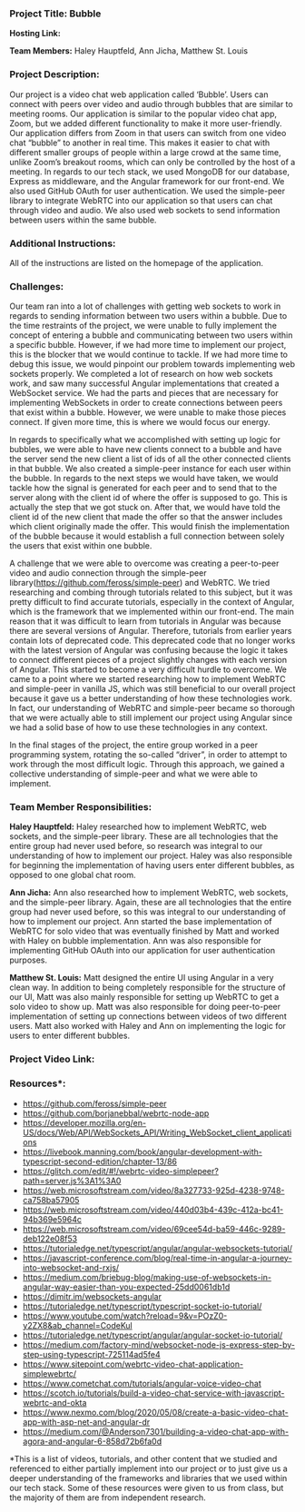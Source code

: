### Project Title: Bubble

**Hosting Link:**

**Team Members:** Haley Hauptfeld, Ann Jicha, Matthew St. Louis

### Project Description: 

Our project is a video chat web application called ‘Bubble’. Users can connect with peers over video and audio through bubbles that are similar to meeting rooms. Our application is similar to the popular video chat app, Zoom, but we added different functionality to make it more user-friendly. Our application differs from Zoom in that users can switch from one video chat “bubble” to another in real time. This makes it easier to chat with different smaller groups of people within a large crowd at the same time, unlike Zoom’s breakout rooms, which can only be controlled by the host of a meeting. In regards to our tech stack, we used MongoDB for our database, Express as middleware, and the Angular framework for our front-end. We also used GitHub OAuth for user authentication. We used the simple-peer library to integrate WebRTC into our application so that users can chat through video and audio. We also used web sockets to send information between users within the same bubble.

### Additional Instructions: 

All of the instructions are listed on the homepage of the application.

### Challenges: 

Our team ran into a lot of challenges with getting web sockets to work in regards to sending information between two users within a bubble. Due to the time restraints of the project, we were unable to fully implement the concept of entering a bubble and communicating between two users within a specific bubble. However, if we had more time to implement our project, this is the blocker that we would continue to tackle. If we had more time to debug this issue, we would pinpoint our problem towards implementing web sockets properly. We completed a lot of research on how web sockets work, and saw many successful Angular implementations that created a WebSocket service. We had the parts and pieces that are necessary for implementing WebSockets in order to create connections between peers that exist within a bubble. However, we were unable to make those pieces connect. If given more time, this is where we would focus our energy.

In regards to specifically what we accomplished with setting up logic for bubbles, we were able to have new clients connect to a bubble and have the server send the new client a list of ids of all the other connected clients in that bubble. We also created a simple-peer instance for each user within the bubble. In regards to the next steps we would have taken, we would tackle how the signal is generated for each peer and to send that to the server along with the client id of where the offer is supposed to go. This is actually the step that we got stuck on. After that, we would have told the client id of the new client that made the offer so that the answer includes which client originally made the offer. This would finish the implementation of the bubble because it would establish a full connection between solely the users that exist within one bubble.

A challenge that we were able to overcome was creating a peer-to-peer video and audio connection through the simple-peer library(https://github.com/feross/simple-peer) and WebRTC. We tried researching and combing through tutorials related to this subject, but it was pretty difficult to find accurate tutorials, especially in the context of Angular, which is the framework that we implemented within our front-end. The main reason that it was difficult to learn from tutorials in Angular was because there are several versions of Angular. Therefore, tutorials from earlier years contain lots of deprecated code. This deprecated code that no longer works with the latest version of Angular was confusing because the logic it takes to connect different pieces of a project slightly changes with each version of Angular. This started to become a very difficult hurdle to overcome. We came to a point where we started researching how to implement WebRTC and simple-peer in vanilla JS, which was still beneficial to our overall project because it gave us a better understanding of how these technologies work. In fact, our understanding of WebRTC and simple-peer became so thorough that we were actually able to still implement our project using Angular since we had a solid base of how to use these technologies in any context.

In the final stages of the project, the entire group worked in a peer programming system, rotating the so-called “driver”, in order to attempt to work through the most difficult logic. Through this approach, we gained a collective understanding of simple-peer and what we were able to implement.


### Team Member Responsibilities:

**Haley Hauptfeld:** Haley researched how to implement WebRTC, web sockets, and the simple-peer library. These are all technologies that the entire group had never used before, so research was integral to our understanding of how to implement our project. Haley was also responsible for beginning the implementation of having users enter different bubbles, as opposed to one global chat room.

**Ann Jicha:** Ann also researched how to implement WebRTC, web sockets, and the simple-peer library. Again, these are all technologies that the entire group had never used before, so this was integral to our understanding of how to implement our project. Ann started the base implementation of WebRTC for solo video that was eventually finished by Matt and worked with Haley on bubble implementation. Ann was also responsible for implementing GitHub OAuth into our application for user authentication purposes.

**Matthew St. Louis:** Matt designed the entire UI using Angular in a very clean way. In addition to being completely responsible for the structure of our UI, Matt was also mainly responsible for setting up WebRTC to get a solo video to show up. Matt was also responsible for doing peer-to-peer implementation of setting up connections between videos of two different users. Matt also worked with Haley and Ann on implementing the logic for users to enter different bubbles.


### Project Video Link:

### Resources*:
- https://github.com/feross/simple-peer
- https://github.com/borjanebbal/webrtc-node-app
- https://developer.mozilla.org/en-US/docs/Web/API/WebSockets_API/Writing_WebSocket_client_applications
- https://livebook.manning.com/book/angular-development-with-typescript-second-edition/chapter-13/86
- https://glitch.com/edit/#!/webrtc-video-simplepeer?path=server.js%3A1%3A0
- https://web.microsoftstream.com/video/8a327733-925d-4238-9748-ca758ba57905
- https://web.microsoftstream.com/video/440d03b4-439c-412a-bc41-94b369e5964c
- https://web.microsoftstream.com/video/69cee54d-ba59-446c-9289-deb122e08f53
- https://tutorialedge.net/typescript/angular/angular-websockets-tutorial/
- https://javascript-conference.com/blog/real-time-in-angular-a-journey-into-websocket-and-rxjs/
- https://medium.com/briebug-blog/making-use-of-websockets-in-angular-way-easier-than-you-expected-25dd0061db1d
- https://dimitr.im/websockets-angular
- https://tutorialedge.net/typescript/typescript-socket-io-tutorial/
- https://www.youtube.com/watch?reload=9&v=POzZ0-y2ZX8&ab_channel=CodeKul
- https://tutorialedge.net/typescript/angular/angular-socket-io-tutorial/
- https://medium.com/factory-mind/websocket-node-js-express-step-by-step-using-typescript-725114ad5fe4
- https://www.sitepoint.com/webrtc-video-chat-application-simplewebrtc/
- https://www.cometchat.com/tutorials/angular-voice-video-chat
- https://scotch.io/tutorials/build-a-video-chat-service-with-javascript-webrtc-and-okta
- https://www.nexmo.com/blog/2020/05/08/create-a-basic-video-chat-app-with-asp-net-and-angular-dr
- https://medium.com/@Anderson7301/building-a-video-chat-app-with-agora-and-angular-6-858d72b6fa0d

*This is a list of videos, tutorials, and other content that we studied and referenced to either partially implement into our project or to just give us a deeper understanding of the frameworks and libraries that we used within our tech stack. Some of these resources were given to us from class, but the majority of them are from independent research.

